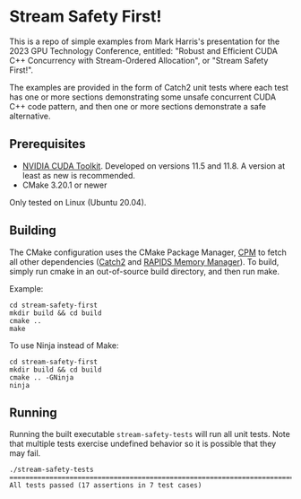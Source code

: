 # Stream Safety First!

This is a repo of simple examples from Mark Harris's presentation for the 2023 GPU Technology
Conference, entitled: "Robust and Efficient CUDA C++ Concurrency with Stream-Ordered Allocation",
or "Stream Safety First!".

The examples are provided in the form of Catch2 unit tests where each test has one or more sections
demonstrating some unsafe concurrent CUDA C++ code pattern, and then one or more sections
demonstrate a safe alternative.

## Prerequisites

 - [NVIDIA CUDA Toolkit](https://developer.nvidia.com/cuda-toolkit). Developed on versions 11.5 and
   11.8. A version at least as new is recommended.
 - CMake 3.20.1 or newer

Only tested on Linux (Ubuntu 20.04).

## Building

The CMake configuration uses the CMake Package Manager, [CPM](https://github.com/cpm-cmake/CPM.cmake)
to fetch all other dependencies ([Catch2](https://github.com/catchorg/Catch2) and
[RAPIDS Memory Manager](https://github.com/rapidsai/rmm/)). To build, simply run cmake in an
out-of-source build directory, and then run make.

Example:

```
cd stream-safety-first
mkdir build && cd build
cmake ..
make
```

To use Ninja instead of Make:

```
cd stream-safety-first
mkdir build && cd build
cmake .. -GNinja
ninja
```

## Running

Running the built executable `stream-safety-tests` will run all unit tests. Note that multiple tests
exercise undefined behavior so it is possible that they may fail.

```
./stream-safety-tests
===============================================================================
All tests passed (17 assertions in 7 test cases)
```
